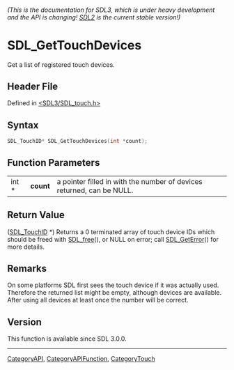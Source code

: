 ###### (This is the documentation for SDL3, which is under heavy development and the API is changing! [SDL2](https://wiki.libsdl.org/SDL2/) is the current stable version!)
# SDL_GetTouchDevices

Get a list of registered touch devices.

## Header File

Defined in [<SDL3/SDL_touch.h>](https://github.com/libsdl-org/SDL/blob/main/include/SDL3/SDL_touch.h)

## Syntax

```c
SDL_TouchID* SDL_GetTouchDevices(int *count);
```

## Function Parameters

|       |           |                                                                       |
| ----- | --------- | --------------------------------------------------------------------- |
| int * | **count** | a pointer filled in with the number of devices returned, can be NULL. |

## Return Value

([SDL_TouchID](SDL_TouchID) *) Returns a 0 terminated array of touch device
IDs which should be freed with [SDL_free](SDL_free)(), or NULL on error;
call [SDL_GetError](SDL_GetError)() for more details.

## Remarks

On some platforms SDL first sees the touch device if it was actually used.
Therefore the returned list might be empty, although devices are available.
After using all devices at least once the number will be correct.

## Version

This function is available since SDL 3.0.0.

----
[CategoryAPI](CategoryAPI), [CategoryAPIFunction](CategoryAPIFunction), [CategoryTouch](CategoryTouch)

